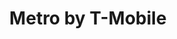 ---
title: "Metro by T-Mobile"
url: /san-antonio/metro-by-t-mobile-southwest-military-drive/
shop: mobile phone
---